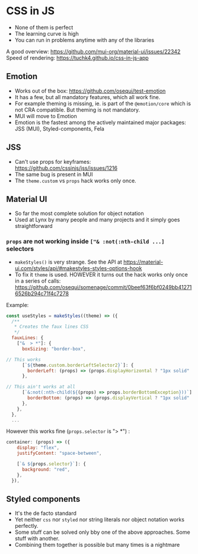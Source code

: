 # CSS in JS

- None of them is perfect
- The learning curve is high
- You can run in problems anytime with any of the libraries

A good overview: https://github.com/mui-org/material-ui/issues/22342
Speed of rendering: https://tuchk4.github.io/css-in-js-app

## Emotion

- Works out of the box: https://github.com/osequi/test-emotion
- It has a few, but all mandatory features, which all work fine.
- For example theming is missing, ie. is part of the `@emotion/core` which is not CRA compatible. But theming is not mandatory.
- MUI will move to Emotion
- Emotion is the fastest among the actively maintained major packages: JSS (MUI), Styled-components, Fela

## JSS

- Can't use props for keyframes: https://github.com/cssinjs/jss/issues/1216
- The same bug is present in MUI
- The `theme.custom` vs `props` hack works only once.

## Material UI

- So far the most complete solution for object notation
- Used at Lynx by many people and many projects and it simply goes straightforward

### `props` are not working inside `["& :not(:nth-child ...]` selectors

- `makeStyles()` is very strange. See the API at https://material-ui.com/styles/api/#makestyles-styles-options-hook
- To fix it `theme` is used. HOWEVER it turns out the hack works only once in a series of calls: https://github.com/osequi/somenage/commit/0beef63f6bf0249bb412716526b294c71f4c7278

Example:

```js
const useStyles = makeStyles((theme) => ({
  /**
   * Creates the faux lines CSS
   */
  fauxLines: {
    ["&  > *"]: {
      boxSizing: "border-box",

// This works
      [`${theme.custom.borderLeftSelector2}`]: {
        borderLeft: (props) => (props.displayHorizontal ? "1px solid" : "none"),
      },

// This ain't works at all
      [`&:not(:nth-child(${(props) => props.borderBottomException}))`]: {
        borderBottom: (props) => (props.displayVertical ? "1px solid" : "none"),
      },
    },
  },
  ...
```

However this works fine (`props.selector` is "> *") :

```js
container: (props) => ({
    display: "flex",
    justifyContent: "space-between",

    [`& ${props.selector}`]: {
      background: "red",
    },
  }),
```

## Styled components

- It's the de facto standard
- Yet neither `css` nor `styled` nor string literals nor object notation works perfectly.
- Some stuff can be solved only bby one of the above approaches. Some stuff with another.
- Combining them together is possible but many times is a nightmare
